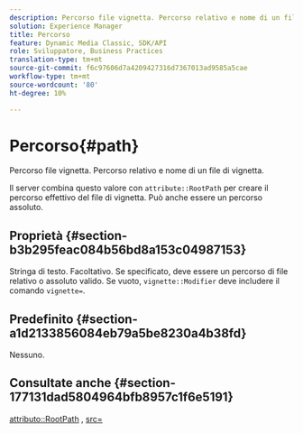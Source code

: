 ```yaml
---
description: Percorso file vignetta. Percorso relativo e nome di un file di vignetta.
solution: Experience Manager
title: Percorso
feature: Dynamic Media Classic, SDK/API
role: Sviluppatore, Business Practices
translation-type: tm+mt
source-git-commit: f6c97606d7a4209427316d7367013ad9585a5cae
workflow-type: tm+mt
source-wordcount: '80'
ht-degree: 10%

---
```



# Percorso{#path}

Percorso file vignetta. Percorso relativo e nome di un file di vignetta.

Il server combina questo valore con `attribute::RootPath` per creare il percorso effettivo del file di vignetta. Può anche essere un percorso assoluto.

## Proprietà {#section-b3b295feac084b56bd8a153c04987153}

Stringa di testo. Facoltativo. Se specificato, deve essere un percorso di file relativo o assoluto valido. Se vuoto, `vignette::Modifier` deve includere il comando `vignette=`.

## Predefinito {#section-a1d2133856084eb79a5be8230a4b38fd}

Nessuno.

## Consultate anche {#section-177131dad5804964bfb8957c1f6e5191}

[attributo::RootPath](../../../../../ir-api/material-cat/image-rendering-api-ref/c-ir-material-catalog/c-ir-attributes-reference/r-ir-rootpath.md#reference-a4d7c96b62e14fcbad1740c702f160f3) ,  [src=](../../../../../ir-api/http-protocol/image-rendering-api-ref/c-ir-http-protocol-ref/c-ir-http-protocol-command-reference/r-ir-src.md#reference-62c98abad22149d68d405ed6aaff8272)
